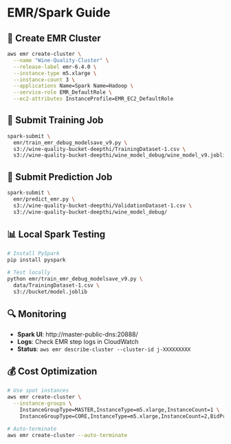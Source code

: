 # EMR/Spark Guide

## 🚀 Create EMR Cluster

```bash
aws emr create-cluster \
  --name "Wine-Quality-Cluster" \
  --release-label emr-6.4.0 \
  --instance-type m5.xlarge \
  --instance-count 3 \
  --applications Name=Spark Name=Hadoop \
  --service-role EMR_DefaultRole \
  --ec2-attributes InstanceProfile=EMR_EC2_DefaultRole
```

## 🎯 Submit Training Job

```bash
spark-submit \
  emr/train_emr_debug_modelsave_v9.py \
  s3://wine-quality-bucket-deepthi/TrainingDataset-1.csv \
  s3://wine-quality-bucket-deepthi/wine_model_debug/wine_model_v9.joblib
```

## 🔮 Submit Prediction Job

```bash
spark-submit \
  emr/predict_emr.py \
  s3://wine-quality-bucket-deepthi/ValidationDataset-1.csv \
  s3://wine-quality-bucket-deepthi/wine_model_debug/
```

## 📊 Local Spark Testing

```bash
# Install PySpark
pip install pyspark

# Test locally
python emr/train_emr_debug_modelsave_v9.py \
  data/TrainingDataset-1.csv \
  s3://bucket/model.joblib
```

## 🔍 Monitoring

- **Spark UI**: http://master-public-dns:20888/
- **Logs**: Check EMR step logs in CloudWatch
- **Status**: `aws emr describe-cluster --cluster-id j-XXXXXXXXX`

## 💰 Cost Optimization

```bash
# Use spot instances
aws emr create-cluster \
  --instance-groups \
    InstanceGroupType=MASTER,InstanceType=m5.xlarge,InstanceCount=1 \
    InstanceGroupType=CORE,InstanceType=m5.xlarge,InstanceCount=2,BidPrice=0.10

# Auto-terminate
aws emr create-cluster --auto-terminate
```